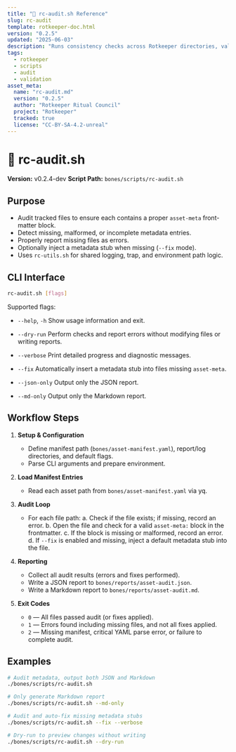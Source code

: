 ```yaml
---
title: "🧾 rc-audit.sh Reference"
slug: rc-audit
template: rotkeeper-doc.html
version: "0.2.5"
updated: "2025-06-03"
description: "Runs consistency checks across Rotkeeper directories, validating structure, file states, and manifest integrity."
tags:
  - rotkeeper
  - scripts
  - audit
  - validation
asset_meta:
  name: "rc-audit.md"
  version: "0.2.5"
  author: "Rotkeeper Ritual Council"
  project: "Rotkeeper"
  tracked: true
  license: "CC-BY-SA-4.2-unreal"
---
```

# 📝 rc-audit.sh

**Version:** v0.2.4-dev
**Script Path:** `bones/scripts/rc-audit.sh`

## Purpose

- Audit tracked files to ensure each contains a proper `asset-meta` front-matter block.
- Detect missing, malformed, or incomplete metadata entries.
- Properly report missing files as errors.
- Optionally inject a metadata stub when missing (`--fix` mode).
- Uses `rc-utils.sh` for shared logging, trap, and environment path logic.

## CLI Interface

```bash
rc-audit.sh [flags]
```

Supported flags:

- `--help`, `-h`
  Show usage information and exit.

- `--dry-run`
  Perform checks and report errors without modifying files or writing reports.

- `--verbose`
  Print detailed progress and diagnostic messages.

- `--fix`
  Automatically insert a metadata stub into files missing `asset-meta`.

- `--json-only`
  Output only the JSON report.

- `--md-only`
  Output only the Markdown report.

## Workflow Steps

1. **Setup & Configuration**
   - Define manifest path (`bones/asset-manifest.yaml`), report/log directories, and default flags.
   - Parse CLI arguments and prepare environment.

2. **Load Manifest Entries**
   - Read each asset path from `bones/asset-manifest.yaml` via yq.

3. **Audit Loop**
   - For each file path:
     a. Check if the file exists; if missing, record an error.
     b. Open the file and check for a valid `asset-meta:` block in the frontmatter.
     c. If the block is missing or malformed, record an error.
     d. If `--fix` is enabled and missing, inject a default metadata stub into the file.

4. **Reporting**
   - Collect all audit results (errors and fixes performed).
   - Write a JSON report to `bones/reports/asset-audit.json`.
   - Write a Markdown report to `bones/reports/asset-audit.md`.

5. **Exit Codes**
   - `0` — All files passed audit (or fixes applied).
   - `1` — Errors found including missing files, and not all fixes applied.
   - `2` — Missing manifest, critical YAML parse error, or failure to complete audit.

## Examples

```bash
# Audit metadata, output both JSON and Markdown
./bones/scripts/rc-audit.sh

# Only generate Markdown report
./bones/scripts/rc-audit.sh --md-only

# Audit and auto-fix missing metadata stubs
./bones/scripts/rc-audit.sh --fix --verbose

# Dry-run to preview changes without writing
./bones/scripts/rc-audit.sh --dry-run
```

<!--
Next Steps:
- Link this page from scan-verify-tools.md.
- Add troubleshooting tips for common metadata formatting issues.
-->

<!--
LIMERICK 1
There once was a script called rc-audit,
Whose checks never failed to audit:
It sniffed out each stub,
With an automated rub,
And left every file perfectly plaudit.

LIMERICK 2
A metadata ghost in each page,
Was caught by our audit so sage:
It filled every block,
With no missing stock,
And secured them in versioned cage.
-->

